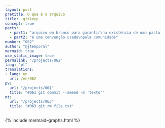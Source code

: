```yaml
---
layout: post
pretitle: O que é o arquivo
title: .gitkeep
concept: true
parts:
  - part1: "arquivo em branco para garantir\na existência de uma pasta vazia"
  - part2: "é uma convenção usada\npela comunidade"
number: "062"
author: "@jtemporal"
mermaid: true
use_static_image: true
permalink: "/projects/062"
lang: "pt"
translations:
- lang: en
  url: /en/062
pv:
  url: "/projects/061"
  title: "#061 git commit --amend -m 'texto'"
nt:
  url: "/projects/063"
  title: "#063 git rm file.txt"
---
```


{% include mermaid-graphs.html %}
